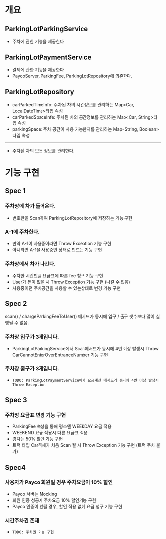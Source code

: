 # 개요

## ParkingLotParkingService

- 주차에 관한 기능을 제공한다

## ParkingLotPaymentService

- 결제에 관한 기능을 제공한다
- PaycoServer, ParkingFee, ParkingLotRepository에 의존한다.

## ParkingLotRepository

- carParkedTimeInfo: 주차된 차의 시간정보를 관리하는 Map<Car, LocalDateTime>타입 속성
- carParkedSpaceInfe: 주차된 차의 공간정보를 관리하는 Map<Car, String>타입 속성
- parkingSpace: 주차 공간이 사용 가능한지를 관리하는 Map<String, Boolean>타입 속성

---

- 주차된 차의 모든 정보를 관리한다.


# 기능 구현

## Spec 1

### 주차장에 차가 들어온다.
  - 번호판을 Scan하여 ParkingLotRepository에 저장하는 기능 구현
### A-1에 주차한다.
  - 만약 A-1이 사용중이라면 Throw Exception 기능 구현
  - 아니라면 A-1을 사용중인 상태로 만드는 기능 구현
### 주차장에서 차가 나간다.
  - 주차한 시간만큼 요금표에 따른 fee 청구 기능 구현
  - User가 돈이 없을 시 Throw Exception 기능 구현 (나갈 수 없음)
  - 사용중이던 주차공간을 사용할 수 있는상태로 변경 기능 구현

## Spec 2

scan() / chargeParkingFeeToUser() 메서드가 동시에 입구 / 출구 갯수보다 많이 실행될 수 없음.

### 주차장 입구가 3개입니다.

- ParkingLotParkingService에서 Scan메서드가 동시에 4번 이상 발생시 Throw CarCannotEnterOverEntranceNumber 기능 구현

### 주차장 출구가 3개입니다.
- `TODO: ParkingLotPaymentService에서 요금계산 메서드가 동시에 4번 이상 발생시 Throw Exception`


## Spec 3

### 주차장 요금표 변경 기능 구현
- ParkingFee 속성을 통해 평소엔 WEEKDAY 요금 적용
- WEEKEND 요금 적용시 다른 요금표 적용
- 경차는 50% 할인 기능 구현
- 트럭 타입 Car객체가 처음 Scan 될 시 Throw Exception 기능 구현 (트럭 주차 불가)


## Spec4

### 사용자가 Payco 회원일 경우 주차요금이 10% 할인

- Payco 서버는 Mocking
- 회원 인증 성공시 주차요금 10% 할인기능 구현
- Payco 인증이 안될 경우, 할인 적용 없이 요금 청구 기능 구현

### 시간주차권 존재

- `TODO: 주차권 기능 구현`
